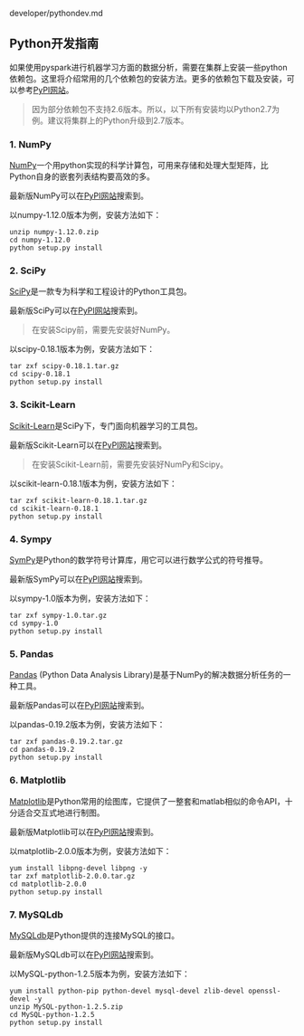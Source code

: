 developer/pythondev.md

## Python开发指南

如果使用pyspark进行机器学习方面的数据分析，需要在集群上安装一些python依赖包。这里将介绍常用的几个依赖包的安装方法。更多的依赖包下载及安装，可以参考[PyPI网站](https://pypi.python.org)。

> 因为部分依赖包不支持2.6版本。所以，以下所有安装均以Python2.7为例。建议将集群上的Python升级到2.7版本。


### 1. NumPy

[NumPy](http://www.numpy.org/)一个用python实现的科学计算包，可用来存储和处理大型矩阵，比Python自身的嵌套列表结构要高效的多。

最新版NumPy可以在[PyPI网站](https://pypi.python.org/pypi?%3Aaction=search&term=numpy&submit=search)搜索到。

以numpy-1.12.0版本为例，安装方法如下：

```
unzip numpy-1.12.0.zip
cd numpy-1.12.0
python setup.py install
```

### 2. SciPy

[SciPy](https://www.scipy.org/)是一款专为科学和工程设计的Python工具包。

最新版SciPy可以在[PyPI网站](https://pypi.python.org/pypi?%3Aaction=search&term=scipy&submit=search)搜索到。

> 在安装Scipy前，需要先安装好NumPy。

以scipy-0.18.1版本为例，安装方法如下：

```
tar zxf scipy-0.18.1.tar.gz
cd scipy-0.18.1
python setup.py install
```

### 3. Scikit-Learn

[Scikit-Learn](http://scikit-learn.org/)是SciPy下，专门面向机器学习的工具包。

最新版Scikit-Learn可以在[PyPI网站](https://pypi.python.org/pypi?%3Aaction=search&term=scikit-learn&submit=search)搜索到。

> 在安装Scikit-Learn前，需要先安装好NumPy和Scipy。

以scikit-learn-0.18.1版本为例，安装方法如下：

```
tar zxf scikit-learn-0.18.1.tar.gz
cd scikit-learn-0.18.1
python setup.py install
```

### 4. Sympy

[SymPy](http://sympy.org/)是Python的数学符号计算库，用它可以进行数学公式的符号推导。

最新版SymPy可以在[PyPI网站](https://pypi.python.org/pypi?%3Aaction=search&term=sympy&submit=search)搜索到。

以sympy-1.0版本为例，安装方法如下：

```
tar zxf sympy-1.0.tar.gz
cd sympy-1.0
python setup.py install
```

### 5. Pandas

[Pandas](http://pandas.pydata.org/) (Python Data Analysis
Library)是基于NumPy的解决数据分析任务的一种工具。

最新版Pandas可以在[PyPI网站](https://pypi.python.org/pypi?%3Aaction=search&term=pandas&submit=search)搜索到。

以pandas-0.19.2版本为例，安装方法如下：

```
tar zxf pandas-0.19.2.tar.gz
cd pandas-0.19.2
python setup.py install
```

### 6. Matplotlib

[Matplotlib](http://matplotlib.org/)是Python常用的绘图库，它提供了一整套和matlab相似的命令API，十分适合交互式地进行制图。

最新版Matplotlib可以在[PyPI网站](https://pypi.python.org/pypi?%3Aaction=search&term=matplotlib&submit=search)搜索到。

以matplotlib-2.0.0版本为例，安装方法如下：

```
yum install libpng-devel libpng -y
tar zxf matplotlib-2.0.0.tar.gz
cd matplotlib-2.0.0
python setup.py install
```

### 7. MySQLdb

[MySQLdb](https://pypi.python.org/pypi/MySQL-python/)是Python提供的连接MySQL的接口。

最新版MySQLdb可以在[PyPI网站](https://pypi.python.org/pypi/MySQL-python/)搜索到。

以MySQL-python-1.2.5版本为例，安装方法如下：

```
yum install python-pip python-devel mysql-devel zlib-devel openssl-devel -y
unzip MySQL-python-1.2.5.zip
cd MySQL-python-1.2.5
python setup.py install
```
